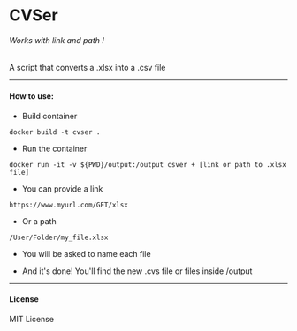 # CVSer

###### Works with link and path !

A script that converts a .xlsx into a .csv file
_________________

#### How to use:

* Build container

`docker build -t cvser .`

* Run the container

`docker run -it -v ${PWD}/output:/output csver + [link or path to .xlsx file]`

* You can provide a link

`https://www.myurl.com/GET/xlsx`

* Or a path

`/User/Folder/my_file.xlsx`

* You will be asked to name each file

* And it's done! You'll find the new .cvs file or files inside /output

____

#### License

MIT License
